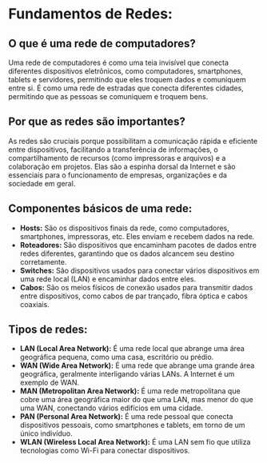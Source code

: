 # Fundamentos de Redes:

## O que é uma rede de computadores?
Uma rede de computadores é como uma teia invisível que conecta diferentes dispositivos eletrônicos, como computadores, smartphones, tablets e servidores, permitindo que eles troquem dados e comuniquem entre si. É como uma rede de estradas que conecta diferentes cidades, permitindo que as pessoas se comuniquem e troquem bens.

## Por que as redes são importantes?
As redes são cruciais porque possibilitam a comunicação rápida e eficiente entre dispositivos, facilitando a transferência de informações, o compartilhamento de recursos (como impressoras e arquivos) e a colaboração em projetos. Elas são a espinha dorsal da Internet e são essenciais para o funcionamento de empresas, organizações e da sociedade em geral.

## Componentes básicos de uma rede:
- **Hosts:** São os dispositivos finais da rede, como computadores, smartphones, impressoras, etc. Eles enviam e recebem dados na rede.
- **Roteadores:** São dispositivos que encaminham pacotes de dados entre redes diferentes, garantindo que os dados alcancem seu destino corretamente.
- **Switches:** São dispositivos usados para conectar vários dispositivos em uma rede local (LAN) e encaminhar dados entre eles.
- **Cabos:** São os meios físicos de conexão usados para transmitir dados entre dispositivos, como cabos de par trançado, fibra óptica e cabos coaxiais.

## Tipos de redes:
- **LAN (Local Area Network):** É uma rede local que abrange uma área geográfica pequena, como uma casa, escritório ou prédio.
- **WAN (Wide Area Network):** É uma rede que abrange uma grande área geográfica, geralmente interligando várias LANs. A Internet é um exemplo de WAN.
- **MAN (Metropolitan Area Network):** É uma rede metropolitana que cobre uma área geográfica maior do que uma LAN, mas menor do que uma WAN, conectando vários edifícios em uma cidade.
- **PAN (Personal Area Network):** É uma rede pessoal que conecta dispositivos pessoais, como smartphones e tablets, em torno de um único indivíduo.
- **WLAN (Wireless Local Area Network):** É uma LAN sem fio que utiliza tecnologias como Wi-Fi para conectar dispositivos.
